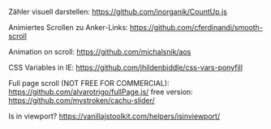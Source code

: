 Zähler visuell darstellen:
https://github.com/inorganik/CountUp.js

Animiertes Scrollen zu Anker-Links:
https://github.com/cferdinandi/smooth-scroll

Animation on scroll:
https://github.com/michalsnik/aos

CSS Variables in IE:
https://github.com/jhildenbiddle/css-vars-ponyfill

Full page scroll (NOT FREE FOR COMMERCIAL):
https://github.com/alvarotrigo/fullPage.js/
free version:
https://github.com/mystroken/cachu-slider/

Is in viewport?
https://vanillajstoolkit.com/helpers/isinviewport/

